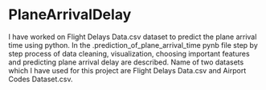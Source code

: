 # PlaneArrivalDelay
I have worked on Flight Delays Data.csv dataset to predict the plane arrival time using python. In the .prediction_of_plane_arrival_time pynb file step by step process of data cleaning, visualization, choosing important features and predicting plane arrival delay are described. Name of two datasets which I have used for this project are Flight Delays Data.csv and Airport Codes Dataset.csv. 

